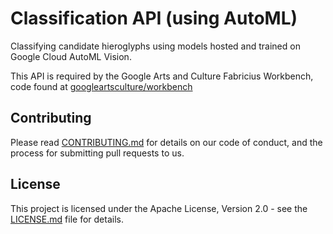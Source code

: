 # Classification API (using AutoML)

Classifying candidate hieroglyphs using models hosted and trained on Google Cloud AutoML Vision.

This API is required by the Google Arts and Culture Fabricius Workbench, code found at [googleartsculture/workbench](https://github.com/googleartsculture/workbench)

## Contributing

Please read [CONTRIBUTING.md](./CONTRIBUTING.md) for details on our code of conduct, and the process for submitting pull requests to us.

## License

This project is licensed under the Apache License, Version 2.0 - see the [LICENSE.md](./LICENSE.md) file for details.
